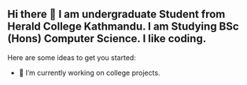 ## Hi there 👋 I am undergraduate Student from Herald College Kathmandu. I am Studying  BSc (Hons) Computer Science. I like coding.



Here are some ideas to get you started:

- 🔭 I’m currently working on college projects.

